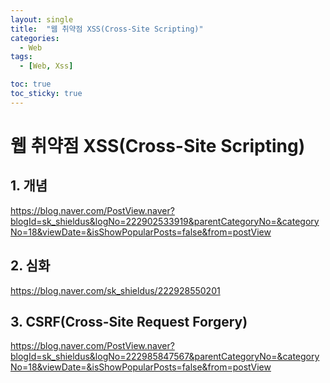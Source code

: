 ```yaml
---
layout: single
title:  "웹 취약점 XSS(Cross-Site Scripting)"
categories:
  - Web
tags:
  - [Web, Xss]

toc: true
toc_sticky: true
---
```



# 웹 취약점 XSS(Cross-Site Scripting)

## 1. 개념
https://blog.naver.com/PostView.naver?blogId=sk_shieldus&logNo=222902533919&parentCategoryNo=&categoryNo=18&viewDate=&isShowPopularPosts=false&from=postView


## 2. 심화
https://blog.naver.com/sk_shieldus/222928550201


## 3. CSRF(Cross-Site Request Forgery)
https://blog.naver.com/PostView.naver?blogId=sk_shieldus&logNo=222985847567&parentCategoryNo=&categoryNo=18&viewDate=&isShowPopularPosts=false&from=postView
